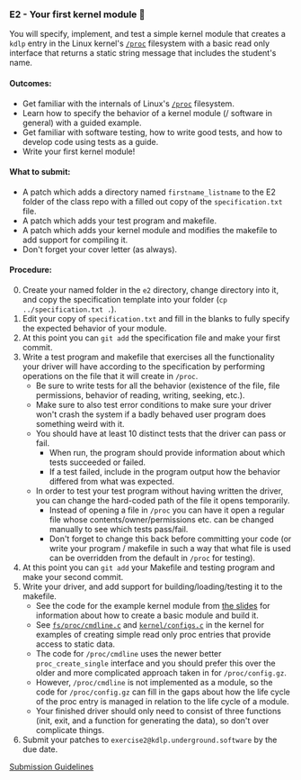 ### E2 - Your first kernel module 🍿

You will specify, implement, and test a simple kernel module that creates a `kdlp` entry in the Linux kernel's
[`/proc`](https://docs.kernel.org/filesystems/proc.html)
filesystem with a basic read only interface that returns a static string message that includes the student's name.

#### Outcomes:
* Get familiar with the internals of Linux's [`/proc`](https://docs.kernel.org/filesystems/proc.html) filesystem.
* Learn how to specify the behavior of a kernel module (/ software in general) with a guided example.
* Get familiar with software testing, how to write good tests, and how to develop code using tests as a guide.
* Write your first kernel module!

#### What to submit:

* A patch which adds a directory named `firstname_listname` to the E2 folder of the class repo with a filled out copy of the `specification.txt` file.
* A patch which adds your test program and makefile.
* A patch which adds your kernel module and modifies the makefile to add support for compiling it.
* Don't forget your cover letter (as always).

#### Procedure:

0. Create your named folder in the `e2` directory, change directory into it, and copy the specification template into your folder (`cp ../specification.txt .`).
0. Edit your copy of `specification.txt` and fill in the blanks to fully specify the expected behavior of your module.
0. At this point you can `git add` the specification file and make your first commit.
0. Write a test program and makefile that exercises all the functionality your driver will have according to the specification by performing operations on the file that it will create in `/proc`.
    * Be sure to write tests for all the behavior (existence of the file, file permissions, behavior of reading, writing, seeking, etc.).
    * Make sure to also test error conditions to make sure your driver won't crash the system if a badly behaved user program does something weird with it.
    * You should have at least 10 distinct tests that the driver can pass or fail.
        * When run, the program should provide information about which tests succeeded or failed.
        * If a test failed, include in the program output how the behavior differed from what was expected.
    * In order to test your test program without having written the driver, you can change the hard-coded path of the file it opens temporarily.
        * Instead of opening a file in `/proc` you can have it open a regular file whose contents/owner/permissions etc. can be changed manually to see which tests pass/fail.
        * Don't forget to change this back before committing your code (or write your program / makefile in such a way that what file is used can be overridden from the default in `/proc` for testing).
0. At this point you can `git add` your Makefile and testing program and make your second commit.
0. Write your driver, and add support for building/loading/testing it to the makefile.
    * See the code for the example kernel module from [the slides](https://kdlp.underground.software/course/slides/writing_modules.html) for information about how to create a basic module and build it.
    * See [`fs/proc/cmdline.c`](https://elixir.bootlin.com/linux/v6.5/source/fs/proc/cmdline.c) and [`kernel/configs.c`](https://elixir.bootlin.com/linux/v6.5/source/kernel/configs.c)
      in the kernel for examples of creating simple read only proc entries that provide access to static data.
    * The code for `/proc/cmdline` uses the newer better `proc_create_single` interface and you should prefer this over the older and more complicated approach taken in for `/proc/config.gz`.
    * However, `/proc/cmdline` is not implemented as a module, so the code for `/proc/config.gz` can fill in the gaps about how the life cycle of the proc entry is managed in relation to the life cycle of a module.
    * Your finished driver should only need to consist of three functions (init, exit, and a function for generating the data), so don't over complicate things.
0. Submit your patches to `exercise2@kdlp.underground.software` by the due date.

[Submission Guidelines](../policies/submission_guidelines.md)
